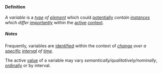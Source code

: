 #### Definition

*A variable* is a *[type](https://github.com/gcassel/Modular-Organization-Terminology/blob/master/terms/type.md) of [element](https://github.com/gcassel/Modular-Organization-Terminology/blob/master/terms/element.md)* which could [potentially](https://github.com/gcassel/Modular-Organization-Terminology/blob/master/terms/potential.md) *contain [instances](https://github.com/gcassel/Modular-Organization-Terminology/blob/master/terms/instance.md) which differ [importantly](https://github.com/gcassel/Modular-Organization-Terminology/blob/master/terms/importance.md)* within the [active](https://github.com/gcassel/Modular-Organization-Terminology/blob/master/terms/active.md) [context](https://github.com/gcassel/Modular-Organization-Terminology/blob/master/terms/context.md).   

##### Notes

Frequently, variables are [identified](https://github.com/gcassel/Modular-Organization-Terminology/blob/master/terms/identify.md) within the context of *[change](https://github.com/gcassel/Modular-Organization-Terminology/blob/master/terms/change.md) over a [specific](https://github.com/gcassel/Modular-Organization-Terminology/blob/master/terms/specific.md) [interval](https://github.com/gcassel/Modular-Organization-Terminology/blob/master/terms/interval.md) of [time](https://github.com/gcassel/Modular-Organization-Terminology/blob/master/terms/time.md)*.   

The active [value](https://github.com/gcassel/Modular-Organization-Terminology/blob/master/terms/value.md) of a variable may vary *semantically/qualitatively/nominally*, [ordinally](https://github.com/gcassel/Modular-Organization-Terminology/blob/master/terms/order.md) or by interval.
